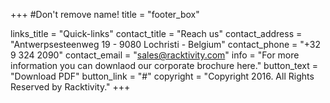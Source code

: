 +++
#Don't remove name!
title = "footer_box"

links_title = "Quick-links"
contact_title = "Reach us"
contact_address = "Antwerpsesteenweg 19 - 9080 Lochristi - Belgium"
contact_phone =  "+32 9 324 2090"
contact_email = "sales@racktivity.com"
info = "For more information you can downlaod our corporate brochure here."
button_text = "Download PDF"
button_link = "#"
copyright = "Copyright 2016. All Rights Reserved by Racktivity."
+++